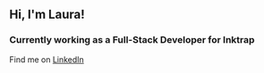 ## Hi, I'm Laura!
### Currently working as a Full-Stack Developer for Inktrap


Find me on [LinkedIn](www.linkedin.com/in/laurakeen) 
